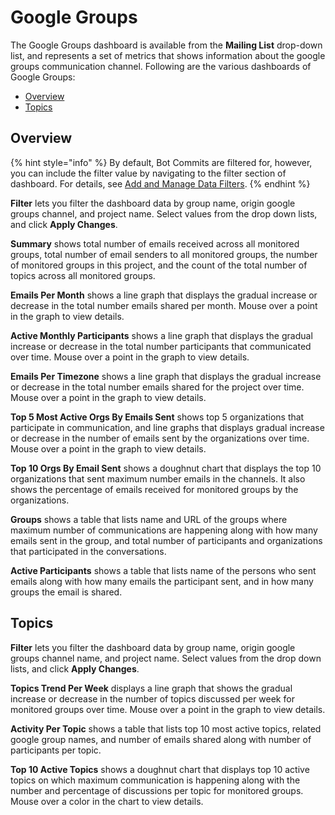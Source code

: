 # Google Groups

The Google Groups dashboard is available from the **Mailing List** drop-down list, and represents a set of metrics that shows information about the google groups communication channel.  Following are the various dashboards of Google Groups:

* [Overview](google-groups.md#overview)
* [Topics](google-groups.md#topics)

## Overview

{% hint style="info" %}
By default, Bot Commits are filtered for, however, you can include the filter value by navigating to the filter section of dashboard. For details, see [Add and Manage Data Filters](../../../filter-data/add-and-manage-data-filters.md).
{% endhint %}

**Filter** lets you filter the dashboard data by group name, origin google groups channel, and project name. Select values from the drop down lists, and click **Apply Changes**.

**Summary** shows total number of emails received across all monitored groups, total number of email senders to all monitored groups, the number of monitored groups in this project, and the count of the total number of topics across all monitored groups.

**Emails Per Month** shows a line graph that displays the gradual increase or decrease in the total number emails shared per month. Mouse over a point in the graph to view details.

**Active Monthly Participants** shows a line graph that displays the gradual increase or decrease in the total number participants that communicated over time. Mouse over a point in the graph to view details.

**Emails Per Timezone** shows a line graph that displays the gradual increase or decrease in the total number emails shared for the project over time. Mouse over a point in the graph to view details.

**Top 5 Most Active Orgs By Emails Sent** shows top 5 organizations that participate in communication, and line graphs that displays gradual increase or decrease in the number of emails sent by the organizations over time. Mouse over a point in the graph to view details.

**Top 10 Orgs By Email Sent** shows a doughnut chart that displays the top 10 organizations that sent maximum number emails in the channels. It also shows the percentage of emails received for monitored groups by the organizations.

**Groups** shows a table that lists name and URL of the groups where maximum number of communications are happening along with how many emails sent in the group, and total number of participants and organizations that participated in the conversations.

**Active Participants** shows a table that lists name of the persons who sent emails along with how many emails the participant sent, and in how many groups the email is shared.

## Topics

**Filter** lets you filter the dashboard data by group name, origin google groups channel name, and project name. Select values from the drop down lists, and click **Apply Changes**.

**Topics Trend Per Week** displays a line graph that shows the gradual increase or decrease in the number of topics discussed per week for monitored groups over time. Mouse over a point in the graph to view details.

**Activity Per Topic** shows a table that lists top 10 most active topics, related google group names, and number of emails shared along with number of participants per topic.

**Top 10 Active Topics** shows a doughnut chart that displays top 10 active topics on which maximum communication is happening along with the number and percentage of discussions per topic for monitored groups. Mouse over a color in the chart to view details.

